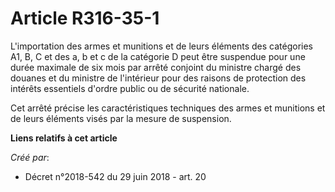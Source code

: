 # Article R316-35-1

L'importation des armes et munitions et de leurs éléments des catégories A1, B, C et des a, b et c de la catégorie D peut
être suspendue pour une durée maximale de six mois par arrêté conjoint du ministre chargé des douanes et du ministre de
l'intérieur pour des raisons de protection des intérêts essentiels d'ordre public ou de sécurité nationale.

Cet arrêté précise les caractéristiques techniques des armes et munitions et de leurs éléments visés par la mesure de
suspension.

**Liens relatifs à cet article**

_Créé par_:

  - Décret n°2018-542 du 29 juin 2018 - art. 20
